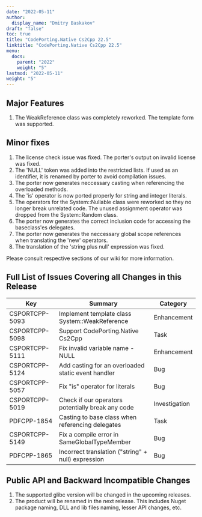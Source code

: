 ```yaml
---
date: "2022-05-11"
author:
  display_name: "Dmitry Baskakov"
draft: "false"
toc: true
title: "CodePorting.Native Cs2Cpp 22.5"
linktitle: "CodePorting.Native Cs2Cpp 22.5"
menu:
  docs:
    parent: "2022"
    weight: "5"
lastmod: "2022-05-11"
weight: "5"
---
```


## Major Features ##

1. The WeakReference class was completely reworked. The template form was supported.

## Minor fixes ##

1. The license check issue was fixed. The porter's output on invalid license was fixed.
1. The 'NULL' token was added into the restricted lists. If used as an identifier, it is renamed by porter to avoid compilation issues.
1. The porter now generates neccessary casting when referencing the overloaded methods.
1. The 'is' operator is now ported properly for string and integer literals.
1. The operators for the System::Nullable class were reworked so they no longer break unrelated code. The unused assignment operator was dropped from the System::Random class.
1. The porter now generates the correct inclusion code for accessing the baseclass'es delegates.
1. The porter now generates the neccessary global scope references when translating the 'new' operators.
1. The translation of the 'string plus null' expression was fixed.

Please consult respective sections of our wiki for more information.

## Full List of Issues Covering all Changes in this Release ##

| Key | Summary | Category |
| --- | --- | --- |
| CSPORTCPP-5093 | Implement template class System::WeakReference<T> | Enhancement |
| CSPORTCPP-5098 | Support CodePorting.Native Cs2Cpp | Task |
| CSPORTCPP-5111 | Fix invalid variable name - NULL | Enhancement |
| CSPORTCPP-5124 | Add casting for an overloaded static event handler | Bug |
| CSPORTCPP-5057 | Fix "is" operator for literals | Bug |
| CSPORTCPP-5019 | Check if our operators potentially break any code | Investigation |
| PDFCPP-1854 | Casting to base class when referencing delegates | Task |
| CSPORTCPP-5149 | Fix a compile error in SameGlobalTypeMember | Bug |
| PDFCPP-1865 | Incorrect translation ("string" + null) expression | Bug |

## Public API and Backward Incompatible Changes ##

1. The supported glibc version will be changed in the upcoming releases.
1. The product will be renamed in the next release. This includes Nuget package naming, DLL and lib files naming, lesser API changes, etc.
